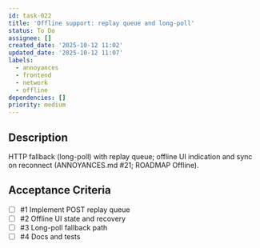 ```yaml
---
id: task-022
title: 'Offline support: replay queue and long-poll'
status: To Do
assignee: []
created_date: '2025-10-12 11:02'
updated_date: '2025-10-12 11:07'
labels:
  - annoyances
  - frontend
  - network
  - offline
dependencies: []
priority: medium
---
```


## Description

<!-- SECTION:DESCRIPTION:BEGIN -->
HTTP fallback (long-poll) with replay queue; offline UI indication and sync on reconnect (ANNOYANCES.md #21; ROADMAP Offline).
<!-- SECTION:DESCRIPTION:END -->

## Acceptance Criteria
<!-- AC:BEGIN -->
- [ ] #1 Implement POST replay queue
- [ ] #2 Offline UI state and recovery
- [ ] #3 Long-poll fallback path
- [ ] #4 Docs and tests
<!-- AC:END -->
